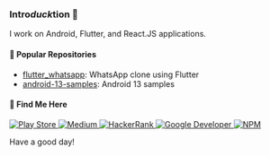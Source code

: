### Intro*duck*tion 🦆

I work on Android, Flutter, and React.JS applications.

#### 🐺 Popular Repositories

- [flutter_whatsapp](https://github.com/hanmajid/flutter_whatsapp): WhatsApp clone using Flutter
- [android-13-samples](https://github.com/hanmajid/android-13-samples): Android 13 samples

#### 🐣 Find Me Here

<a href="https://play.google.com/store/apps/developer?id=hanmajid">
 <img src="https://img.shields.io/badge/Google_Play-414141?style=for-the-badge&logo=google-play&logoColor=white" alt="Play Store" />
</a>

<a href="https://yggr.medium.com">
 <img src="https://img.shields.io/badge/Medium-12100E?style=for-the-badge&logo=medium&logoColor=white" alt="Medium" />
</a>

<a href="https://hackerrank.com/hanmajid">
 <img src="https://img.shields.io/badge/-Hackerrank-2EC866?style=for-the-badge&logo=HackerRank&logoColor=white" alt="HackerRank" />
</a>

<a href="https://developers.google.com/profile/u/hanmajid">
 <img src="https://img.shields.io/badge/google-4285F4?style=for-the-badge&logo=google&logoColor=white" alt="Google Developer" />
</a>

<a href="https://www.npmjs.com/~hanmajid">
 <img src="https://img.shields.io/badge/NPM-%23000000.svg?style=for-the-badge&logo=npm&logoColor=white" alt="NPM" />
</a>

Have a good day!
